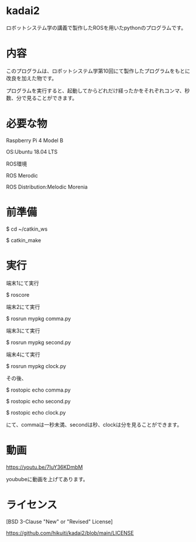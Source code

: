 # kadai2
ロボットシステム学の講義で製作したROSを用いたpythonのプログラムです。

# 内容
このプログラムは、ロボットシステム学第10回にて製作したプログラムをもとに改良を加えた物です。

プログラムを実行すると、起動してからどれだけ経ったかをそれぞれコンマ、秒数、分で見ることができます。

# 必要な物
Raspberry Pi 4 Model B 

OS:Ubuntu 18.04 LTS

ROS環境

ROS Merodic

ROS Distribution:Melodic Morenia

# 前準備
$ cd ~/catkin_ws

$ catkin_make

# 実行
端末1にて実行

$ roscore

端末2にて実行

$ rosrun mypkg comma.py

端末3にて実行

$ rosrun mypkg second.py

端末4にて実行

$ rosrun mypkg clock.py

その後、

$ rostopic echo comma.py

$ rostopic echo second.py

$ rostopic echo clock.py

にて、commaは一秒未満、secondは秒、clockは分を見ることができます。

# 動画
https://youtu.be/7IuY36KDmbM

yoububeに動画を上げてあります。

# ライセンス
[BSD 3-Clause "New" or "Revised" License]

https://github.com/hikuiti/kadai2/blob/main/LICENSE
